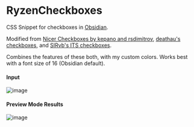 # RyzenCheckboxes
CSS Snippet for checkboxes in [Obsidian](https://obsidian.md).

Modified from [Nicer Checkboxes by kepano and rsdimitrov](https://github.com/kmaasrud/awesome-obsidian#nicer-checkboxes), [deathau's checkboxes](https://github.com/deathau/obsidian-snippets/blob/main/checkbox.css), and [SIRvb's ITS checkboxes](https://github.com/SlRvb/Obsidian--ITS-Theme/blob/69051c81e52dca00afec4b9a76a074c83d916d7c/S%20-%20Checkboxes.css).

Combines the features of these both, with my custom colors.
Works best with a font size of 16 (Obsidian default).

#### Input
![image](https://user-images.githubusercontent.com/16062019/146693226-93830097-8148-4191-8fa0-1dc4c13e1edc.png)

#### Preview Mode Results
![image](https://user-images.githubusercontent.com/16062019/146693206-1499ac56-b1e8-4b3c-b3f6-c58b03bfc8a3.png)
